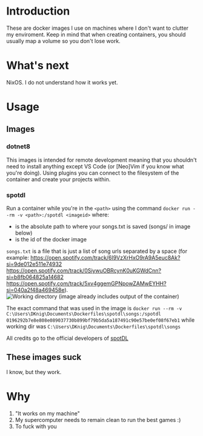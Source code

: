 # Introduction
These are docker images I use on machines where I don't want to clutter my enviroment. Keep in mind that when creating containers, you should usually map a volume so you don't lose work.

# What's next
NixOS. I do not understand how it works yet.

# Usage
## Images
### dotnet8
This images is intended for remote development meaning that you shouldn't need to install anything except VS Code (or [Neo]Vim if you know what you're doing). Using plugins you can connect to the filesystem of the container and create your projects within.

### spotdl
Run a container while you're in the `<path>` using the command `docker run --rm -v <path>:/spotdl <imageid>` where:
- <path> is the absolute path to where your songs.txt is saved (songs/ in image below)
- <imageid> is the id of the docker image

`songs.txt` is a file that is just a list of song urls separated by a space (for example: https://open.spotify.com/track/6I9VzXrHxO9rA9A5euc8Ak?si=9de012e511e74932 https://open.spotify.com/track/0SiywuOBRcynK0uKGWdCnn?si=b8fb064825a14682 https://open.spotify.com/track/5xv4ggemGPNpowZAMwEYHH?si=040a2f48a469458e). 
![Working directory (image already includes output of the container)](https://github.com/Adrigorithm/docker-images/assets/12832161/eb68e41a-90de-47c7-be0a-224a0dda2dff)

The exact command that was used in the image is `docker run --rm -v C:\Users\DKnig\Documents\Dockerfiles\spotdl\songs:/spotdl 0196292b7e8e808e089037730b899bf79b5da5a187491c90e57be0ef08f67eb1` while working dir was `C:\Users\DKnig\Documents\Dockerfiles\spotdl\songs`

All credits go to the official developers of [spotDL](https://github.com/spotDL/spotify-downloader)

## These images suck
I know, but they work.

# Why
1. "It works on my machine"
2. My supercomputer needs to remain clean to run the best games :)
3. To fuck with you
